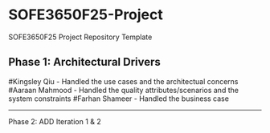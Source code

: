 # SOFE3650F25-Project
SOFE3650F25 Project Repository Template

Phase 1: Architectural Drivers
---
#Kingsley Qiu - Handled the use cases and the architectual concerns
#Aaraan Mahmood - Handled the quality attributes/scenarios and the system constraints
#Farhan Shameer - Handled the business case

---

Phase 2: ADD Iteration 1 & 2

